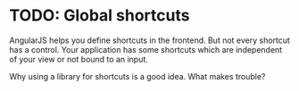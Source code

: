 # TODO: Global shortcuts

AngularJS helps you define shortcuts in the frontend. But not every shortcut has a control.
Your application has some shortcuts which are independent of your view or not bound to an input.

Why using a library for shortcuts is a good idea. What makes trouble?
